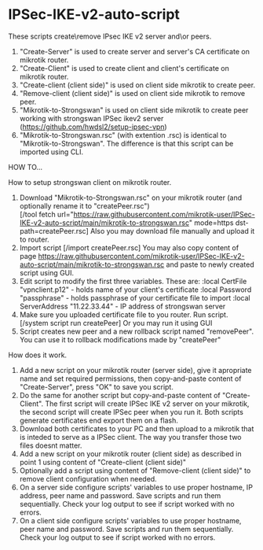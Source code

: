 # IPSec-IKE-v2-auto-script
These scripts create\remove IPsec IKE v2 server and\or peers. 

1. "Create-Server" is used to create server and server's CA certificate on mikrotik router.
2. "Create-Client" is used to create client and client's certificate on mikrotik router.
3. "Create-client (client side)" is used on client side mikrotik to create peer.
4. "Remove-client (client side)" is used on client side mikrotik to remove peer.
5. "Mikrotik-to-Strongswan" is used on client side mikrotik to create peer working with strongswan IPSec ikev2 server (https://github.com/hwdsl2/setup-ipsec-vpn)
6. "Mikrotik-to-Strongswan.rsc" (with extention .rsc) is identical to "Mikrotik-to-Strongswan". The difference is that this script can be imported using CLI.

HOW TO...

How to setup strongswan client on mikrotik router.
1. Download "Mikrotik-to-Strongswan.rsc" on your mikrotik router (and optionally rename it to "createPeer.rsc")  
    [/tool fetch url="https://raw.githubusercontent.com/mikrotik-user/IPSec-IKE-v2-auto-script/main/mikrotik-to-strongswan.rsc" mode=https dst-path=createPeer.rsc]
    Also you may download file manually and upload it to router.
2. Import script
    [/import createPeer.rsc]
    You may also copy content of page https://raw.githubusercontent.com/mikrotik-user/IPSec-IKE-v2-auto-script/main/mikrotik-to-strongswan.rsc and paste to newly   created     script using GUI.
3. Edit script to modify the first three variables. These are:
:local CertFile "vpnclient.p12"    - holds name of your client's certificate
:local Password "passphrase"       - holds passphrase of your certificate file to import
:local ServerAddress "11.22.33.44" - IP address of strongswan server
4. Make sure you uploaded certificate file to you router. Run script.
     [/system script run createPeer]
     Or you may run it using GUI
5. Script creates new peer and a new rollback script named "removePeer". You can use it to rollback modifications made by "createPeer"


How does it work.

1. Add a new script on your mikrotik router (server side), give it apropriate name and set required permissions, then copy-and-paste content of "Create-Server", press "OK" to save you script. 
2. Do the same for another script but copy-and-paste content of "Create-Client". The first script will create IPSec IKE v2 server on your mikrotik, the second script will create IPSec peer when you run it. Both scripts generate certificates end export them on a flash.
3. Download both certificates to your PC and then upload to a mikrotik that is inteded to serve as a IPSec client. The way you transfer those two files doesnt matter.
4. Add a new script on your mikrotik router (client side) as described in point 1 using content of "Create-client (client side)"
5. Optionally add a script using content of "Remove-client (client side)" to remove client configuration when needed.
6. On a server side configure scripts' variables to use proper hostname, IP address, peer name and password. Save scripts and run them sequentially. Check your log output to see if script worked with no errors.
7. On a client side configure scripts' variables to use proper hostname, peer name and password. Save scripts and run them sequentially. Check your log output to see if script worked with no errors.
